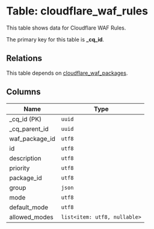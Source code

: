 # Table: cloudflare_waf_rules

This table shows data for Cloudflare WAF Rules.

The primary key for this table is **_cq_id**.

## Relations

This table depends on [cloudflare_waf_packages](cloudflare_waf_packages).

## Columns

| Name          | Type          |
| ------------- | ------------- |
|_cq_id (PK)|`uuid`|
|_cq_parent_id|`uuid`|
|waf_package_id|`utf8`|
|id|`utf8`|
|description|`utf8`|
|priority|`utf8`|
|package_id|`utf8`|
|group|`json`|
|mode|`utf8`|
|default_mode|`utf8`|
|allowed_modes|`list<item: utf8, nullable>`|